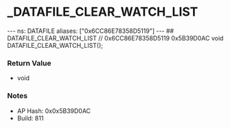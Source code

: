 # _DATAFILE_CLEAR_WATCH_LIST

--- ns: DATAFILE aliases: ["0x6CC86E78358D5119"] --- ## DATAFILE_CLEAR_WATCH_LIST  // 0x6CC86E78358D5119 0x5B39D0AC void DATAFILE_CLEAR_WATCH_LIST();

### Return Value
* void

### Notes
* AP Hash: 0x0x5B39D0AC
* Build: 811

